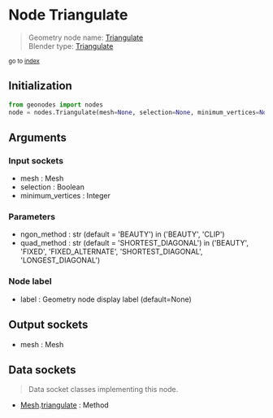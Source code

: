 
# Node Triangulate

> Geometry node name: [Triangulate](https://docs.blender.org/manual/en/latest/modeling/geometry_nodes/material/triangulate.html)<br>
  Blender type: [Triangulate](https://docs.blender.org/api/current/bpy.types.GeometryNodeTriangulate.html)
  
<sub>go to [index](/docs/index.md)</sub>

## Initialization

```python
from geonodes import nodes
node = nodes.Triangulate(mesh=None, selection=None, minimum_vertices=None, ngon_method='BEAUTY', quad_method='SHORTEST_DIAGONAL', label=None)
```



## Arguments


### Input sockets

- mesh : Mesh
- selection : Boolean
- minimum_vertices : Integer

### Parameters

- ngon_method : str (default = 'BEAUTY') in ('BEAUTY', 'CLIP')
- quad_method : str (default = 'SHORTEST_DIAGONAL') in ('BEAUTY', 'FIXED', 'FIXED_ALTERNATE', 'SHORTEST_DIAGONAL', 'LONGEST_DIAGONAL')

### Node label

- label : Geometry node display label (default=None)

## Output sockets

- mesh : Mesh

## Data sockets

> Data socket classes implementing this node.
  
  
- [Mesh](/docs/sockets/Mesh.md).[triangulate](/docs/sockets/Mesh.md#triangulate) : Method
  
